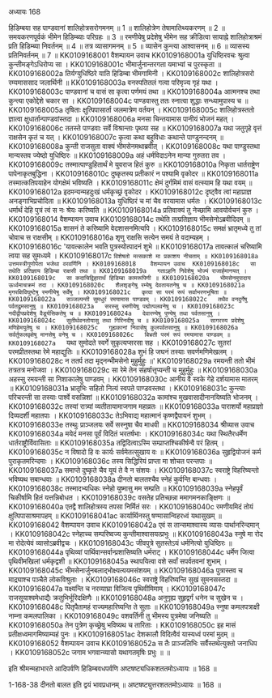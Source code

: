 अध्यायः 168

हिडिम्बया सह पाण्डवानां शालिहोत्रसरोगमनम् ॥ 1 ॥ शालिहोत्रेण तेषामातिथ्यकरणम् ॥ 2 ॥ समयकरणपूर्वकं भीमेन हिडिम्ब्याः परिग्रहः ॥ 3 ॥ रमणीयेषु प्रदेशेषु भीमेन सह क्रीडित्वा सायाह्ने शालिहोत्राश्रमं प्रति हिडिम्ब्या निवर्तनम् ॥ 4 ॥ तत्र व्यासागमनम् ॥ 5 ॥ व्यासेन कुन्त्या आश्वासनम् ॥ 6 ॥ व्यासस्य प्रतिनिवर्तनम् ॥ 7 ॥
KK0109168001	वैशम्पायन उवाच 
KK0109168001a	युधिष्ठिरवचः श्रुत्वा कुन्तीमङ्गेऽधिरोप्य सा ।
KK0109168001c	भीमार्जुनान्तरगता यमाभ्यां च पुरस्कृता ॥
KK0109168002a	तिर्यग्युधिष्ठिरे याति हिडिम्बा भीमगामिनी ।
KK0109168002c	शालिहोत्रसरो रम्यमाससाद जलार्थिनी ॥
KK0109168003a	वनस्पतितलं गत्वा परिमृज्य गृहं यथा ।
KK0109168003c	पाण्डवानां च वासं सा कृत्वा पर्णमयं तथा ॥
KK0109168004a	आत्मनश्च तथा कुन्त्या एकोद्देशे चकार सा ।
KK0109168004c	पाण्डवास्तु ततः स्नात्वा शुद्धाः सन्ध्यामुपास्य च ॥
KK0109168005a	तृषिताः क्षुत्पिपासार्ता जलमात्रेण वर्तयन् ।
KK0109168005c	शालिहोत्रस्ततो ज्ञात्वा क्षुधार्तान्पाण्डवांस्तदा ॥
KK0109168006a	मनसा चिन्तयामास पानीयं भोजनं महत् ।
KK0109168006c	ततस्ते पाण्डवाः सर्वे विश्रान्ताः पृथया सह ॥
KK0109168007a	यथा जतुगृहे वृत्तं राक्षसेन कृतं च यत् ।
KK0109168007c	कृत्वा कथा बहुविधाः कथान्ते पाण्डुनन्दनम् ॥
KK0109168008a	कुन्ती राजसुता वाक्यं भीमसेनमथाब्रवीत् ।
KK0109168008c	यथा पाण्डुस्तथा मान्यस्तव ज्येष्ठो युधिष्ठिरः ॥
KK0109168009a	अहं धर्मविदाऽनेन मान्या गुरुतरा तव ।
KK0109168009c	तस्मात्पाण्डुहितार्थं मे युवराज हितं कुरु ॥
KK0109168010a	निकृता धार्तराष्ट्रेण पापेनाकृतबुद्धिना ।
KK0109168010c	दुष्कृतस्य प्रतीकारं न पश्यामि वृकोदर ॥
KK0109168011a	तस्मात्कतिपयाहेन योगक्षेमं भविष्यति ।
KK0109168011c	क्षेमं दुर्गमिमं वासं वत्स्याम हि यथा वयम् ॥
KK0109168012a	इदमन्यन्महदुःखं धर्मकृच्छ्रं वृकोदर ।
KK0109168012c	दृष्ट्वैव त्वां महाप्राज्ञ अनङ्गाभिप्रचोदिता ॥
KK0109168013a	युधिष्ठिरं च मां चैव वरयामास धर्मतः ।
KK0109168013c	धर्मार्थं देहि पुत्रं त्वं स नः श्रेयः करिष्यति ॥
KK0109168014a	प्रतिवाक्यं तु नेच्छामि आवयोर्वचनं कुरु ।
KK0109168014	वैशम्पायन उवाच 
KK0109168014c	तथेति तत्प्रतिज्ञाय भीमसेनोऽब्रवीदिदम् ॥
KK0109168015a	शासनं ते करिष्यामि वेदशासनमित्यपि ।
KK0109168015c	समक्षं भ्रातृमध्ये तु तां चोवाच स राक्षसीम् ॥
KK0109168016a	शृणु राक्षसि सत्येन समयं ते वदाम्यहम् ।
KK0109168016c	'यावत्कालेन भवति पुत्रस्योत्पादनं शुभे ॥
KK0109168017a	तावत्कालं चरिष्यामि त्वया सह सुमध्यमे ।
KK0109168017c	`विशेषतो मत्सकाशे मा प्रकाशय नीचताम् ॥
KK0109168018a	उत्तमस्त्रीगुणोपेता भजेथा वरवर्णिनि ।
KK0109168018	वैशम्पायन उवाच 
KK0109168018c	सा तथेति प्रतिज्ञाय हिडिम्बा राक्षसी तथा ॥
KK0109168019a	गताऽहनि निवेशेषु भोज्यं राजार्हमानयत् ।
KK0109168019c	सा कदाचिद्विहारार्थं हिडिम्बा कामरूपिणी ॥
KK0109168020a	भीमसेनमुपादाय ऊर्ध्वमाचक्रमं तदा ।
KK0109168020c	शैलशृङ्गेषु रम्येषु देवतायतनेषु च ॥
KK0109168021a	मृगपक्षिविघुष्टेषु रमणीयेषु सर्वेषु ।
KK0109168021c	कृत्वा सा परमं रूपं सर्वाभरणभूषिता ॥
KK0109168022a	सञ्जल्पन्ती सुमधुरं रमयामास पाण्डवम् ।
KK0109168022c	तथैव वनदुर्गेषु पर्वतद्रुमसानुषु ॥
KK0109168023a	सरस्सु रमणीयेषु पद्मोत्पलवनेषु च ।
KK0109168023c	नदीद्वीपप्रदेशेषु वैडूर्यसिकतेषु च ॥
KK0109168024a	देवारण्येषु पुण्येषु तथा पर्वतसानुषु ।
KK0109168024c	सुतीर्थवनतोयासु तथा गिरिनदीषु च ॥
KK0109168025a	सागरस्य प्रदेशेषु मणिहेमयुतेषु च ।
KK0109168025c	गुह्यकानां निवासेषु कुलपर्वतसानुषु ॥
KK0109168026a	सर्वर्तुफलवृक्षेषु मानसेषु वनेषु च ।
KK0109168026c	बिभ्रती परमं रूपं रमयामास पाण्डवम् ॥
KK0109168027a	`यथा सुमोदते स्वर्गे सुकृत्यप्सरसा सह ।
KK0109168027c	सुतरां परमप्रीतस्तथा रेमे महाद्युतिः ॥
KK0109168028a	शुभं हि जघनं तस्याः सवर्णमणिमेखलम् ।
KK0109168028c	न ततर्प तदा मृद्नन्भीमसेनो मुहुर्मुहुः ॥'
KK0109168029a	रमयन्ती ततो भीमं तत्रतत्र मनोजवा ।
KK0109168029c	सा रेमे तेन संहर्षात्तृप्यन्ती च मुहुर्मुहुः ॥
KK0109168030a	अहस्सु रमयन्ती सा निशाकालेषु पाण्डवम् ।
KK0109168030c	आनीय वै स्वके गेहे दर्शयामास मातरम् ॥
KK0109168031a	भ्रातृभिः सहितो नित्यं स्वपते पाण्डवस्तथा ।
KK0109168031c	कुन्त्याः परिचरन्ती सा तस्याः पार्श्वे वसन्निशां ॥
KK0109168032a	कामांश्च मुखवासादीनानयिष्यति भोजनम् ।
KK0109168032c	तस्यां रात्र्यां व्यतीतायामाजगाम महाव्रतः ॥
KK0109168033a	पाराशर्यो महाप्राज्ञो दिव्यदर्शी महातपाः ।
KK0109168033c	तेऽभिवाद्य महात्मानं कृष्णद्वैपायनं शुभम् ।
KK0109168033e	तस्थुः प्राञ्जलयः सर्वे सस्नुषा चैव माधवी ॥
KK0109168034	श्रीव्यास उवाच 
KK0109168034a	मयेदं मनसा पूर्वं विदितं भरतर्षभाः ।
KK0109168034c	यथा स्थितैरधर्मेण धार्तराष्ट्रौर्विवासिताः ॥
KK0109168035a	तद्विदित्वाऽस्मि सम्प्राप्तश्चिकीर्षन्वै परं हितम् ।
KK0109168035c	न विषादो हि वः कार्यः सर्वमेतत्सुखाय वः ॥
KK0109168036a	सुहृद्वियोजनं कर्म पुराकृतमरिन्दमाः ।
KK0109168036c	तस्य सिद्धिरियं प्राप्ता मा शोचत परन्तपाः ॥
KK0109168037a	समाप्ते दुष्कृते चैव यूयं ते वै न संशयः ।
KK0109168037c	स्वराष्ट्रे विहरिष्यन्तो भविष्यथ सबान्धवाः ॥
KK0109168038a	दीनतो बालतश्चैव स्नेहं कुर्वन्ति बान्धवाः ।
KK0109168038c	तस्मादभ्यधिकः स्नेहो युष्मासु मम सम्प्रति ॥
KK0109168039a	स्नेहपूर्वं चिकीर्षामि हितं यत्तन्निबोधत ।
KK0109168039c	वसतेह प्रतिच्छन्ना ममागमनकाङ्क्षिणः ॥
KK0109168040a	एतद्वै शालिहोत्रस्य तपसा निर्मितं सरः ।
KK0109168040c	रमणीयमिदं तोयं क्षुत्पिपासाश्रमापहम् ॥
KK0109168041ac	कार्यार्थिनस्तु षण्मासान्विहरध्वं यथासुखम् ॥
KK0109168042	वैशम्पायन उवाच 
KK0109168042a	एवं स तान्समाश्वास्य व्यासः पार्थानरिन्दमान् ।
KK0109168042c	स्नेहाच्च सम्परिष्वज्य कुन्तीमाश्वासयत्प्रभुः ॥
KK0109168043a	स्नुषे मा रोद मा रोदेत्येवं व्यासोऽब्रवीद्वचः ।
KK0109168043c	जीवपुत्रे सुतस्तेऽयं धर्मनित्यो युधिष्ठिरः ॥
KK0109168044a	पृथिव्यां पार्थिवान्सर्वान्प्रशासिष्यति धर्मराट् ।
KK0109168044c	धर्मेण जित्वा पृथिवीमखिलां धर्मकृद्वशी ॥
KK0109168045a	स्थापयित्वा वशे सर्वां सपर्वतवनां शुभाम् ।
KK0109168045c	भीमसेनार्जुनबलाद्भोक्ष्यत्ययमसंशयम् ॥
KK0109168046a	पुत्रास्तव च माद्र्याश्च पञ्चैते लोकविश्रुताः ।
KK0109168046c	स्वराष्ट्रे विहरिष्यन्ति सुखं सुमनसस्तदा ॥
KK0109168047a	यक्ष्यन्ति च नरव्याघ्रा विजित्य पृथिवीमिमाम् ।
KK0109168047c	राजसूयाश्वमेधाद्यैः क्रतुभिर्भूरिदक्षिणैः ॥
KK0109168048a	अनुगृह्य सुहृद्वर्गं धनेन च सुखेन च ।
KK0109168048c	पितृपैतामहं राज्यमहारिष्यन्ति ते सुताः ॥
KK0109168049a	स्नुषा कमलपत्राक्षी नाम्ना कमलपालिका ।
KK0109168049c	वशवर्तिनी तु भीमस्य पुत्रमेषा जनिष्यति ॥
KK0109168050a	तेन पुत्रेण कृच्छ्रेषु भविष्यथ च तारिताः ।
KK0109168050c	इह मासं प्रतीक्षध्वमागमिष्याम्यहं पुनः ॥
KK0109168051ac	देशकालौ विदित्वैवं यास्यध्वं परमां मुदम् ॥
KK0109168052	वैशम्पायन उवाच 
KK0109168052a	स तैः प्राञ्जलिभिः सर्वैस्तथेत्युक्तो जनाधिप ।
KK0109168052c	जगाम भगवान्व्यासो यथागतमृषिः प्रभुः ॥ ॥

इति श्रीमन्महाभारते आदिपर्वणि हिडिम्बवधपर्वणि अष्टषष्ट्यधिकशततमोऽध्यायः ॥ 168 ॥

1-168-38 दीनतो बालत इति द्वयं भावप्रधानम् ॥ अष्टषष्ट्युत्तरशततमोऽध्यायः ॥ 168 ॥
